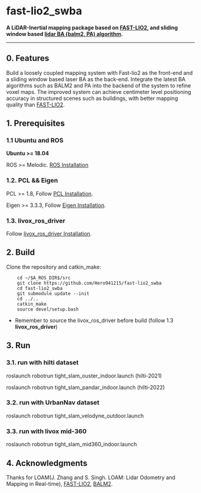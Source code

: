 # fast-lio2_swba
**A LiDAR-Inertial mapping package based on [FAST-LIO2](https://github.com/hku-mars/FAST_LIO), and sliding window based [lidar BA (balm2, PA) algorithm](https://github.com/hku-mars/BALM).**

** **

## 0. Features
Build a loosely coupled mapping system with Fast-lio2 as the front-end and a sliding window based laser BA as the back-end. Integrate the latest BA algorithms such as BALM2 and PA into the backend of the system to refine voxel maps. The improved system can achieve centimeter level positioning accuracy in structured scenes such as buildings, with better mapping quality than [FAST-LIO2](https://github.com/hku-mars/FAST_LIO).

## 1. Prerequisites
### 1.1 **Ubuntu** and **ROS**
**Ubuntu >= 18.04**

ROS    >= Melodic. [ROS Installation](http://wiki.ros.org/ROS/Installation)

### 1.2. **PCL && Eigen**
PCL    >= 1.8,   Follow [PCL Installation](http://www.pointclouds.org/downloads/linux.html).

Eigen  >= 3.3.3, Follow [Eigen Installation](http://eigen.tuxfamily.org/index.php?title=Main_Page).

### 1.3. **livox_ros_driver**
Follow [livox_ros_driver Installation](https://github.com/Livox-SDK/livox_ros_driver).

## 2. Build

Clone the repository and catkin_make:

```
    cd ~/$A_ROS_DIR$/src
    git clone https://github.com/Hero941215/fast-lio2_swba
    cd fast-lio2_swba
    git submodule update --init
    cd ../..
    catkin_make
    source devel/setup.bash
```
- Remember to source the livox_ros_driver before build (follow 1.3 **livox_ros_driver**)

## 3. Run
### 3.1. **run with hilti dataset**

roslaunch robotrun tight_slam_ouster_indoor.launch (hilti-2021)

roslaunch robotrun tight_slam_pandar_indoor.launch (hilti-2022)

### 3.2. **run with UrbanNav dataset**

roslaunch robotrun tight_slam_velodyne_outdoor.launch

### 3.3. **run with livox mid-360**

roslaunch robotrun tight_slam_mid360_indoor.launch

## 4. Acknowledgments

Thanks for LOAM(J. Zhang and S. Singh. LOAM: Lidar Odometry and Mapping in Real-time), [FAST-LIO2](https://github.com/hku-mars/FAST_LIO), [BALM2](https://github.com/hku-mars/BALM).
